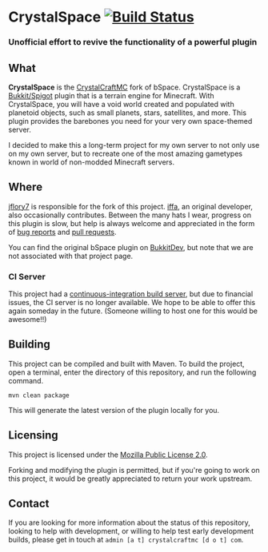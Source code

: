 # CrystalSpace [![Build Status](https://travis-ci.org/CrystalCraftMC/CrystalSpace.svg)](https://travis-ci.org/CrystalCraftMC/CrystalSpace)

### Unofficial effort to revive the functionality of a powerful plugin


## What

**CrystalSpace** is the [CrystalCraftMC](http://crystalcraftmc.com) fork of bSpace. CrystalSpace is a [Bukkit/Spigot](https://www.spigotmc.org/) plugin that is a terrain engine for Minecraft. With CrystalSpace, you will have a void world created and populated with planetoid objects, such as small planets, stars, satellites, and more. This plugin provides the barebones you need for your very own space-themed server.

I decided to make this a long-term project for my own server to not only use on my own server, but to recreate one of the most amazing gametypes known in world of non-modded Minecraft servers.


## Where

[jflory7](https://github.com/jflory7) is responsible for the fork of this project. [iffa](https://github.com/iffa), an original developer, also occasionally contributes. Between the many hats I wear, progress on this plugin is slow, but help is always welcome and appreciated in the form of [bug reports](https://github.com/CrystalCraftMC/CrystalSpace/issues) and [pull requests](https://github.com/CrystalCraftMC/CrystalSpace/pulls).

You can find the original bSpace plugin on [BukkitDev](http://dev.bukkit.org/bukkit-plugins/bananaspace/), but note that we are not associated with that project page.

### CI Server

This project had a [continuous-integration build server](http://ci.crystalcraftmc.com/), but due to financial issues, the CI server is no longer available. We hope to be able to offer this again someday in the future. (Someone willing to host one for this would be awesome!!)


## Building

This project can be compiled and built with Maven. To build the project, open a terminal, enter the directory of this repository, and run the following command.

`mvn clean package`

This will generate the latest version of the plugin locally for you.


## Licensing

This project is licensed under the [Mozilla Public License 2.0](https://www.mozilla.org/en-US/MPL/).

Forking and modifying the plugin is permitted, but if you're going to work on this project, it would be greatly appreciated to return your work upstream.


## Contact

If you are looking for more information about the status of this repository, looking to help with development, or willing to help test early development builds, please get in touch at `admin [a t] crystalcraftmc [d o t] com`.